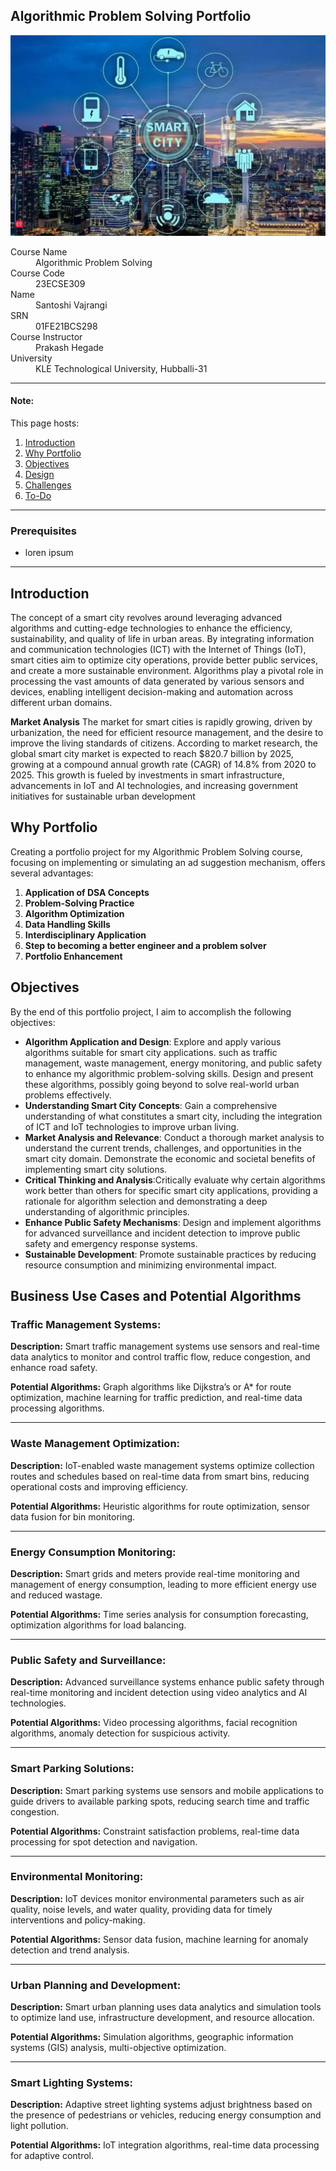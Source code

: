 ## Algorithmic Problem Solving Portfolio
![Header Image](header.jpeg)
<dl>
<dt>Course Name</dt>
<dd>Algorithmic Problem Solving</dd>
<dt>Course Code</dt>
<dd>23ECSE309</dd>
<dt>Name</dt>
<dd>Santoshi Vajrangi</dd>
<dt>SRN</dt>
<dd>01FE21BCS298</dd>
<dt>Course Instructor</dt>
<dd>Prakash Hegade</dd>
<dt>University</dt>
<dd>KLE Technological University, Hubballi-31</dd>
 
</dl>

***

#### Note:
This page hosts:

1. [Introduction](#introduction)
2. [Why Portfolio](#why-portfolio)
3. [Objectives](#objectives)
4. [Design](#design)
5. [Challenges](#challenges)
6. [To-Do](#to-do)


* * *

### Prerequisites
* loren ipsum

* * *

## Introduction <a name="introduction"></a>

 The concept of a smart city revolves around leveraging advanced algorithms and cutting-edge technologies to enhance the efficiency, sustainability, and quality of life in urban areas. By integrating information and communication technologies (ICT) with the Internet of Things (IoT), smart cities aim to optimize city operations, provide better public services, and create a more sustainable environment. Algorithms play a pivotal role in processing the vast amounts of data generated by various sensors and devices, enabling intelligent decision-making and automation across different urban domains.

**Market Analysis**
The market for smart cities is rapidly growing, driven by urbanization, the need for efficient resource management, and the desire to improve the living standards of citizens. According to market research, the global smart city market is expected to reach $820.7 billion by 2025, growing at a compound annual growth rate (CAGR) of 14.8% from 2020 to 2025. This growth is fueled by investments in smart infrastructure, advancements in IoT and AI technologies, and increasing government initiatives for sustainable urban development


## Why Portfolio <a name="why-portfolio"></a>

Creating a portfolio project for my Algorithmic Problem Solving course, focusing on implementing or simulating an ad suggestion mechanism, offers several advantages:

1. **Application of DSA Concepts**
2. **Problem-Solving Practice**
3. **Algorithm Optimization**
4. **Data Handling Skills**
5. **Interdisciplinary Application**
6. **Step to becoming a better engineer and a problem solver**
7. **Portfolio Enhancement**


## Objectives <a name="objectives"></a>
By the end of this portfolio project, I aim to accomplish the following objectives:


- **Algorithm Application and Design**: Explore and apply various algorithms suitable for smart city applications. such as traffic management, waste management, energy monitoring, and public safety to enhance my algorithmic problem-solving skills. Design and present these algorithms, possibly going beyond to solve real-world urban problems effectively.
- **Understanding Smart City Concepts**: Gain a comprehensive understanding of what constitutes a smart city, including the integration of ICT and IoT technologies to improve urban living.
- **Market Analysis and Relevance**: Conduct a thorough market analysis to understand the current trends, challenges, and opportunities in the smart city domain. Demonstrate the economic and societal benefits of implementing smart city solutions.
- **Critical Thinking and Analysis**:Critically evaluate why certain algorithms work better than others for specific smart city applications, providing a rationale for algorithm selection and demonstrating a deep understanding of algorithmic principles.
- **Enhance Public Safety Mechanisms**: Design and implement algorithms for advanced surveillance and incident detection to improve public safety and emergency response systems.
- **Sustainable Development**: Promote sustainable practices by reducing resource consumption and minimizing environmental impact.


## Business Use Cases and Potential Algorithms

### Traffic Management Systems:

**Description:** Smart traffic management systems use sensors and real-time data analytics to monitor and control traffic flow, reduce congestion, and enhance road safety.

**Potential Algorithms:** Graph algorithms like Dijkstra’s or A* for route optimization, machine learning for traffic prediction, and real-time data processing algorithms.

---

### Waste Management Optimization:

**Description:** IoT-enabled waste management systems optimize collection routes and schedules based on real-time data from smart bins, reducing operational costs and improving efficiency.

**Potential Algorithms:** Heuristic algorithms for route optimization, sensor data fusion for bin monitoring.

---

### Energy Consumption Monitoring:

**Description:** Smart grids and meters provide real-time monitoring and management of energy consumption, leading to more efficient energy use and reduced wastage.

**Potential Algorithms:** Time series analysis for consumption forecasting, optimization algorithms for load balancing.

---

### Public Safety and Surveillance:

**Description:** Advanced surveillance systems enhance public safety through real-time monitoring and incident detection using video analytics and AI technologies.

**Potential Algorithms:** Video processing algorithms, facial recognition algorithms, anomaly detection for suspicious activity.

---

### Smart Parking Solutions:

**Description:** Smart parking systems use sensors and mobile applications to guide drivers to available parking spots, reducing search time and traffic congestion.

**Potential Algorithms:** Constraint satisfaction problems, real-time data processing for spot detection and navigation.

---

### Environmental Monitoring:

**Description:** IoT devices monitor environmental parameters such as air quality, noise levels, and water quality, providing data for timely interventions and policy-making.

**Potential Algorithms:** Sensor data fusion, machine learning for anomaly detection and trend analysis.

---

### Urban Planning and Development:

**Description:** Smart urban planning uses data analytics and simulation tools to optimize land use, infrastructure development, and resource allocation.

**Potential Algorithms:** Simulation algorithms, geographic information systems (GIS) analysis, multi-objective optimization.

---

### Smart Lighting Systems:

**Description:** Adaptive street lighting systems adjust brightness based on the presence of pedestrians or vehicles, reducing energy consumption and light pollution.

**Potential Algorithms:** IoT integration algorithms, real-time data processing for adaptive control.
